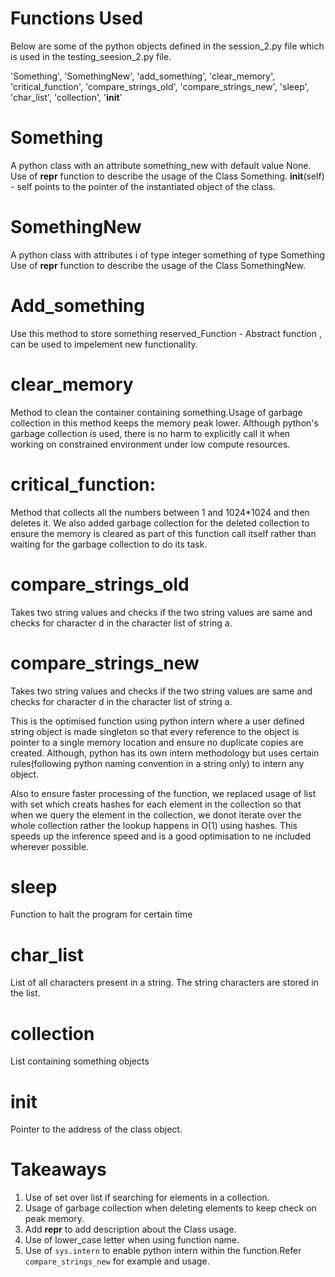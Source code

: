# Functions Used

Below are some of the python objects defined in the session_2.py file which is used in the testing_seesion_2.py file.

'Something',
'SomethingNew',
'add_something',
'clear_memory',
'critical_function',
'compare_strings_old',
'compare_strings_new',
'sleep',
'char_list',
'collection',
'__init__'

# Something

A python class with an attribute something_new with default value None.
Use of __repr__ function to describe the usage of the Class Something.
__init__(self) - self points to the pointer of the instantiated object of the class.

# SomethingNew

A python class with attributes i of type integer something of type Something
Use of __repr__ function to describe the usage of the Class SomethingNew. 

# Add_something 
Use this method to store something
reserved_Function - Abstract function , can be used to impelement new functionality.

# clear_memory
Method to clean the container containing something.Usage of garbage collection in this method keeps the memory peak lower. Although python's garbage collection is used, there is no harm to explicitly call it when working on constrained environment under low compute resources.

# critical_function:
Method that collects all the numbers between 1 and 1024*1024 and then deletes it. We also added garbage collection  for the deleted collection to ensure the memory is cleared as part of this function call itself rather than waiting for the garbage collection to do its task.
# compare_strings_old

Takes two string values and checks if the two string values are same and checks for character d in the character list of string a.

# compare_strings_new

Takes two string values and checks if the two string values are same and checks for character d in the character list of string a.

This is the optimised function using python intern where a user defined string object is made singleton so that every reference to the object is pointer to a single memory location and ensure no duplicate copies are created.
Although, python has its own intern methodology but uses certain rules(following python naming convention in a string only) to intern any object. 

Also to ensure faster processing of the function, we replaced usage of list with set which creats hashes for each element in the collection so that when we query the element in the collection, we donot iterate over the whole collection rather the lookup happens in O(1) using hashes. This speeds up the inference speed and is a good optimisation to ne included wherever possible.

# sleep
Function to halt the program for certain time

# char_list

List of all characters present in a string. The string characters are stored in the list.

# collection
List containing something objects

# __init__
Pointer to the address of the class object.

# Takeaways

1. Use of set over list if searching for elements in a collection.
2. Usage of garbage collection when deleting elements to keep check on peak memory.
3. Add __repr__ to add description about the Class usage.
4. Use of lower_case letter when using function name.
5. Use of `` sys.intern `` to enable python intern within the function.Refer ``compare_strings_new`` for example and usage.

